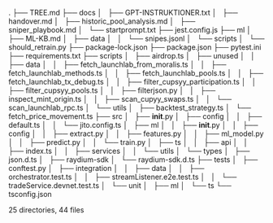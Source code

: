 .
├── TREE.md
├── docs
│   ├── GPT-INSTRUKTIONER.txt
│   ├── handover.md
│   ├── historic_pool_analysis.md
│   ├── sniper_playbook.md
│   └── startprompt.txt
├── jest.config.js
├── ml
│   ├── ML-KB.md
│   ├── data
│   │   └── snipes.jsonl
│   └── scripts
│       └── should_retrain.py
├── package-lock.json
├── package.json
├── pytest.ini
├── requirements.txt
├── scripts
│   ├── airdrop.ts
│   ├── unused
│   │   ├── data
│   │   ├── fetch_launchlab_from_moralis.ts
│   │   ├── fetch_launchlab_methods.ts
│   │   ├── fetch_launchlab_pools.ts
│   │   ├── fetch_launchlab_tx_debug.ts
│   │   ├── filter_cupsyy_participation.ts
│   │   ├── filter_cupsyy_pools.ts
│   │   ├── filterjson.py
│   │   ├── inspect_mint_origin.ts
│   │   ├── scan_cupyy_swaps.ts
│   │   └── scan_launchlab_rpc.ts
│   └── utils
│       ├── backtest_strategy.ts
│       └── fetch_price_movement.ts
├── src
│   ├── __init__.py
│   ├── config
│   │   ├── default.ts
│   │   └── jito.config.ts
│   ├── ml
│   │   ├── __init__.py
│   │   ├── config
│   │   ├── extract.py
│   │   ├── features.py
│   │   ├── ml_model.py
│   │   ├── predict.py
│   │   └── train.py
│   ├── ts
│   │   ├── api
│   │   ├── index.ts
│   │   ├── services
│   │   └── utils
│   └── types
│       ├── json.d.ts
│       ├── raydium-sdk
│       └── raydium-sdk.d.ts
├── tests
│   ├── conftest.py
│   ├── integration
│   │   ├── data
│   │   ├── orchestrator.test.ts
│   │   ├── streamListener.e2e.test.ts
│   │   └── tradeService.devnet.test.ts
│   └── unit
│       ├── ml
│       └── ts
└── tsconfig.json

25 directories, 44 files
